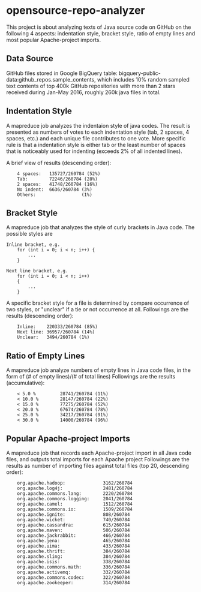 # opensource-repo-analyzer
  This project is about analyzing texts of Java source code on GitHub on the following 4 aspects: indentation style, bracket style, ratio of empty lines and most popular Apache-project imports.

## Data Source 
  GitHub files stored in Google BigQuery table: bigquery-public-data:github_repos.sample_contents, which includes 10% random sampled text contents of top 400k GitHub repositories with more than 2 stars received during Jan-May 2016, roughly 260k java files in total.

## Indentation Style
  A mapreduce job analyzes the indentaion style of java codes. The result is presented as numbers of votes to each indentation style (tab, 2 spaces, 4 spaces, etc.) and each unique file contributes to one vote. More specific rule is that a indentation style is either tab or the least number of spaces that is noticeably used for indenting (exceeds 2% of all indented lines).
  
  A brief view of results (descending order):
  
		4 spaces:   135727/260784 (52%)
		Tab:        72246/260784 (28%)
		2 spaces:   41748/260784 (16%)
		No indent:  6636/260784 (3%)
		Others:                 (1%)
		
## Bracket Style
  A mapreduce job that analyzes the style of curly brackets in Java code. The possible styles are 
  	
	Inline bracket, e.g.
		for (int i = 0; i < n; i++) {
		    ...
		}
		
	Next line bracket, e.g. 
		for (int i = 0; i < n; i++) 
		{
		    ...
		}
		
  A specific bracket style for a file is determined by compare occurrence of two styles, or "unclear" if a tie or not occurrence at all.
  Followings are the results (descending order):
  
		Inline:    220333/260784 (85%)
		Next line: 36957/260784 (14%)
		Unclear:   3494/260784 (1%)
		

## Ratio of Empty Lines
  A mapreduce job analyze numbers of empty lines in Java code files, in the form of (# of empty lines)/(# of total lines)
  Followings are the results (accumulative):
  
		< 5.0 %         28741/260784 (11%)
		< 10.0 %        28147/260784 (22%)
		< 15.0 %        77275/260784 (52%)
		< 20.0 %        67674/260784 (78%)
		< 25.0 %        34217/260784 (91%)
		< 30.0 %        14000/260784 (96%)

## Popular Apache-project Imports 
  A mapreduce job that records each Apache-project import in all Java code files, and outputs total imports for each Apache project 
  Followings are the results as number of importing files against total files (top 20, descending order):
  
		org.apache.hadoop:              3162/260784
		org.apache.log4j:               2481/260784
		org.apache.commons.lang:        2220/260784
		org.apache.commons.logging:     2041/260784
		org.apache.camel:               1512/260784
		org.apache.commons.io:          1509/260784
		org.apache.ignite:              808/260784
		org.apache.wicket:              740/260784
		org.apache.cassandra:           615/260784
		org.apache.maven:               506/260784
		org.apache.jackrabbit:          466/260784
		org.apache.jena:                465/260784
		org.apache.uima:                433/260784
		org.apache.thrift:              384/260784
		org.apache.sling:               384/260784
		org.apache.isis:                338/260784
		org.apache.commons.math:        336/260784
		org.apache.activemq:            332/260784
		org.apache.commons.codec:       322/260784
		org.apache.zookeeper:           314/260784
		
